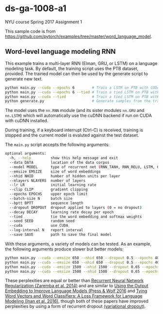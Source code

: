 # ds-ga-1008-a1

NYU course Spring 2017 Assignment 1

This sample code is from https://github.com/pytorch/examples/tree/master/word_language_model.

## Word-level language modeling RNN

This example trains a multi-layer RNN (Elman, GRU, or LSTM) on a language modeling task.
By default, the training script uses the PTB dataset, provided.
The trained model can then be used by the generate script to generate new text.

```bash
python main.py --cuda --epochs 6        # Train a LSTM on PTB with CUDA, reaching perplexity of 117.61
python main.py --cuda --epochs 6 --tied # Train a tied LSTM on PTB with CUDA, reaching perplexity of 110.44
python main.py --cuda --tied            # Train a tied LSTM on PTB with CUDA for 40 epochs, reaching perplexity of 87.17
python generate.py                      # Generate samples from the trained LSTM model.
```

The model uses the `nn.RNN` module (and its sister modules `nn.GRU` and `nn.LSTM`)
which will automatically use the cuDNN backend if run on CUDA with cuDNN installed.

During training, if a keyboard interrupt (Ctrl-C) is received,
training is stopped and the current model is evaluted against the test dataset.

The `main.py` script accepts the following arguments:

```bash
optional arguments:
  -h, --help         show this help message and exit
  --data DATA        location of the data corpus
  --model MODEL      type of recurrent net (RNN_TANH, RNN_RELU, LSTM, GRU)
  --emsize EMSIZE    size of word embeddings
  --nhid NHID        humber of hidden units per layer
  --nlayers NLAYERS  number of layers
  --lr LR            initial learning rate
  --clip CLIP        gradient clipping
  --epochs EPOCHS    upper epoch limit
  --batch-size N     batch size
  --bptt BPTT        sequence length
  --dropout DROPOUT  dropout applied to layers (0 = no dropout)
  --decay DECAY      learning rate decay per epoch
  --tied             tie the word embedding and softmax weights
  --seed SEED        random seed
  --cuda             use CUDA
  --log-interval N   report interval
  --save SAVE        path to save the final model
```

With these arguments, a variety of models can be tested.
As an example, the following arguments produce slower but better models:

```bash
python main.py --cuda --emsize 650 --nhid 650 --dropout 0.5 --epochs 40           # Test perplexity of 80.97
python main.py --cuda --emsize 650 --nhid 650 --dropout 0.5 --epochs 40 --tied    # Test perplexity of 75.96
python main.py --cuda --emsize 1500 --nhid 1500 --dropout 0.65 --epochs 40        # Test perplexity of 77.42
python main.py --cuda --emsize 1500 --nhid 1500 --dropout 0.65 --epochs 40 --tied # Test perplexity of 72.30
```

These perplexities are equal or better than
[Recurrent Neural Network Regularization (Zaremba et al. 2014)](https://arxiv.org/pdf/1409.2329.pdf)
and are similar to [Using the Output Embedding to Improve Language Models (Press & Wolf 2016](https://arxiv.org/abs/1608.05859) and [Tying Word Vectors and Word Classifiers: A Loss Framework for Language Modeling (Inan et al. 2016)](https://arxiv.org/pdf/1611.01462.pdf), though both of these papers have improved perplexities by using a form of recurrent dropout [(variational dropout)](http://papers.nips.cc/paper/6241-a-theoretically-grounded-application-of-dropout-in-recurrent-neural-networks).
